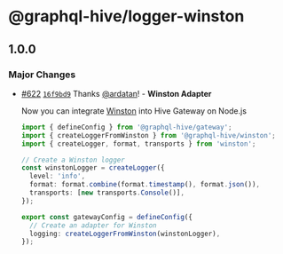 # @graphql-hive/logger-winston

## 1.0.0

### Major Changes

- [#622](https://github.com/graphql-hive/gateway/pull/622) [`16f9bd9`](https://github.com/graphql-hive/gateway/commit/16f9bd981d5779c585c00bf79e790c94b00326f1) Thanks [@ardatan](https://github.com/ardatan)! - **Winston Adapter**

  Now you can integrate [Winston](https://github.com/winstonjs/winston) into Hive Gateway on Node.js

  ```ts
  import { defineConfig } from '@graphql-hive/gateway';
  import { createLoggerFromWinston } from '@graphql-hive/winston';
  import { createLogger, format, transports } from 'winston';

  // Create a Winston logger
  const winstonLogger = createLogger({
    level: 'info',
    format: format.combine(format.timestamp(), format.json()),
    transports: [new transports.Console()],
  });

  export const gatewayConfig = defineConfig({
    // Create an adapter for Winston
    logging: createLoggerFromWinston(winstonLogger),
  });
  ```
